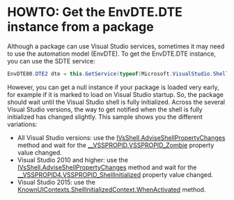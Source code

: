 HOWTO: Get the EnvDTE.DTE instance from a package
=================================================

Although a package can use Visual Studio services, sometimes it may need to use the 
automation model (EnvDTE). To get the EnvDTE.DTE instance, you can use the SDTE service:

```C#
EnvDTE80.DTE2 dte = this.GetService(typeof(Microsoft.VisualStudio.Shell.Interop.SDTE)) as EnvDTE80.DTE2;
```
However, you can get a null instance if your package is loaded very early, for example if it is marked to load on Visual Studio startup. So,
the package should wait until the Visual Studio shell is fully initialized. Across the several Visual Studio versions, the way to get notified
when the shell is fully initialized has changed slightly. This sample shows you the different variations:

* All Visual Studio versions: use the [IVsShell.AdviseShellPropertyChanges](https://msdn.microsoft.com/en-us/library/microsoft.visualstudio.shell.interop.ivsshell.adviseshellpropertychanges.aspx) method and wait for the [__VSSPROPID.VSSPROPID_Zombie](https://msdn.microsoft.com/en-us/library/microsoft.visualstudio.shell.interop.__vsspropid.aspx) property value changed.
* Visual Studio 2010 and higher: use the [IVsShell.AdviseShellPropertyChanges](https://msdn.microsoft.com/en-us/library/microsoft.visualstudio.shell.interop.ivsshell.adviseshellpropertychanges.aspx) method and wait for the [__VSSPROPID4.VSSPROPID_ShellInitialized](https://msdn.microsoft.com/en-us/library/microsoft.visualstudio.shell.interop.__vsspropid4.aspx) property value changed.
* Visual Studio 2015: use the [KnownUIContexts.ShellInitializedContext.WhenActivated](https://msdn.microsoft.com/en-us/library/microsoft.visualstudio.shell.knownuicontexts.shellinitializedcontext.aspx) method.
